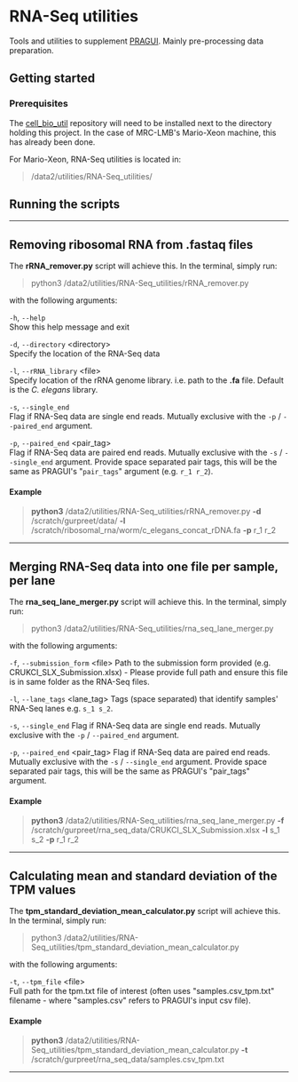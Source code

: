 # RNA-Seq utilities
Tools and utilities to supplement [PRAGUI](https://github.com/lmb-seq/PRAGUI).
Mainly pre-processing data preparation.

## Getting started

### Prerequisites
The [cell_bio_util](https://github.com/lmb-seq/cell_bio_util) repository will need 
to be installed next to the directory holding this project. In the case of MRC-LMB's 
Mario-Xeon machine, this has already been done.

For Mario-Xeon, RNA-Seq utilities is located in:  
> /data2/utilities/RNA-Seq_utilities/

## Running the scripts
-----------------------------------------------
## Removing ribosomal RNA from .fastaq files
The **rRNA_remover.py** script will achieve this. In the terminal, simply run:  
> python3 /data2/utilities/RNA-Seq_utilities/rRNA_remover.py  

with the following arguments:


`-h`, `--help`  
Show this help message and exit
  
`-d`, `--directory` &lt;directory&gt;  
Specify the location of the RNA-Seq data

`-l`, `--rRNA_library` &lt;file&gt;  
Specify location of the rRNA genome library. i.e. path to the **.fa** file. Default is the _C. elegans_ library.

`-s`, `--single_end`  
Flag if RNA-Seq data are single end reads. Mutually exclusive with the `-p` / `--paired_end` argument. 
 
`-p`, `--paired_end` &lt;pair_tag&gt;  
Flag if RNA-Seq data are paired end reads. Mutually exclusive with the `-s` / `--single_end` argument. Provide 
space separated pair tags, this will be the same as PRAGUI's "`pair_tags`" argument (e.g. `r_1 r_2`).

#### Example
> **python3** /data2/utilities/RNA-Seq_utilities/rRNA_remover.py **-d** /scratch/gurpreet/data/ **-l** /scratch/ribosomal_rna/worm/c_elegans_concat_rDNA.fa **-p** r_1 r_2
-----------------------------------------------
## Merging RNA-Seq data into one file per sample, per lane
The **rna_seq_lane_merger.py** script will achieve this. In the terminal, simply run:
> python3 /data2/utilities/RNA-Seq_utilities/rna_seq_lane_merger.py

with the following arguments:

`-f`, `--submission_form` &lt;file&gt;
Path to the submission form provided (e.g. CRUKCI_SLX_Submission.xlsx) - Please provide full path and ensure this file is in same folder as the RNA-Seq files.

`-l`, `--lane_tags` &lt;lane_tag&gt;
Tags (space separated) that identify samples' RNA-Seq lanes e.g. `s_1 s_2`.

`-s`, `--single_end`
Flag if RNA-Seq data are single end reads. Mutually exclusive with the `-p` / `--paired_end` argument.

`-p`, `--paired_end` &lt;pair_tag&gt;
Flag if RNA-Seq data are paired end reads. Mutually exclusive with the `-s` / `--single_end` argument. Provide 
space separated pair tags, this will be the same as PRAGUI's "pair_tags" argument.

#### Example
> **python3** /data2/utilities/RNA-Seq_utilities/rna_seq_lane_merger.py **-f** /scratch/gurpreet/rna_seq_data/CRUKCI_SLX_Submission.xlsx **-l** s_1 s_2 **-p** r_1 r_2
-----------------------------------------------
## Calculating mean and standard deviation of the TPM values
The **tpm_standard_deviation_mean_calculator.py** script will achieve this. In the terminal, simply run:
> python3 /data2/utilities/RNA-Seq_utilities/tpm_standard_deviation_mean_calculator.py

with the following arguments:

`-t`, `--tpm_file` &lt;file&gt;  
Full path for the tpm.txt file of interest (often uses "samples.csv_tpm.txt" filename - where "samples.csv" refers to PRAGUI's input csv file). 
#### Example
> **python3** /data2/utilities/RNA-Seq_utilities/tpm_standard_deviation_mean_calculator.py **-t** /scratch/gurpreet/rna_seq_data/samples.csv_tpm.txt
-----------------------------------------------
